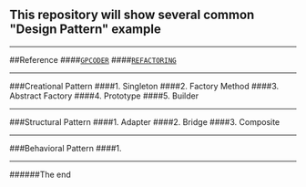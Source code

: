 ## This repository will show several common "Design Pattern" example
***
##Reference
####[`GPCODER`](https://gpcoder.com)
####[`REFACTORING`](https://refactoring.guru)
***
###Creational Pattern
####1. Singleton
####2. Factory Method
####3. Abstract Factory
####4. Prototype
####5. Builder

***
###Structural Pattern
####1. Adapter
####2. Bridge
####3. Composite
***
###Behavioral Pattern
####1. 
***
######The end